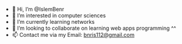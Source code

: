 - 👋 Hi, I’m @IslemBenr
- 👀 I’m interested in computer sciences 
- 🌱 I’m currently learning networks
- 💞️ I’m looking to collaborate on learning web apps programming ^^
- 📫 Contact me via my Email: bnris112@gmail.com

<!---
IslemBenr/IslemBenr is a ✨ special ✨ repository because its `README.md` (this file) appears on your GitHub profile.
You can click the Preview link to take a look at your changes.
--->
